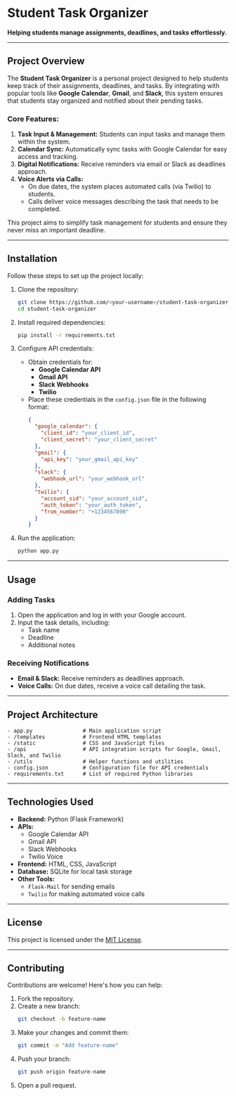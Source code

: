 # **Student Task Organizer**

**Helping students manage assignments, deadlines, and tasks effortlessly.**

---

## **Project Overview**

The **Student Task Organizer** is a personal project designed to help students keep track of their assignments, deadlines, and tasks. By integrating with popular tools like **Google Calendar**, **Gmail**, and **Slack**, this system ensures that students stay organized and notified about their pending tasks.

### **Core Features:**
1. **Task Input & Management:** Students can input tasks and manage them within the system.
2. **Calendar Sync:** Automatically sync tasks with Google Calendar for easy access and tracking.
3. **Digital Notifications:** Receive reminders via email or Slack as deadlines approach.
4. **Voice Alerts via Calls:** 
   - On due dates, the system places automated calls (via Twilio) to students.
   - Calls deliver voice messages describing the task that needs to be completed.

This project aims to simplify task management for students and ensure they never miss an important deadline.

---

## **Installation**

Follow these steps to set up the project locally:

1. Clone the repository:
   ```bash
   git clone https://github.com/<your-username>/student-task-organizer.git
   cd student-task-organizer
   ```

2. Install required dependencies:
   ```bash
   pip install -r requirements.txt
   ```

3. Configure API credentials:
   - Obtain credentials for:
     - **Google Calendar API**
     - **Gmail API**
     - **Slack Webhooks**
     - **Twilio**
   - Place these credentials in the `config.json` file in the following format:
     ```json
     {
       "google_calendar": {
         "client_id": "your_client_id",
         "client_secret": "your_client_secret"
       },
       "gmail": {
         "api_key": "your_gmail_api_key"
       },
       "slack": {
         "webhook_url": "your_webhook_url"
       },
       "twilio": {
         "account_sid": "your_account_sid",
         "auth_token": "your_auth_token",
         "from_number": "+1234567890"
       }
     }
     ```

4. Run the application:
   ```bash
   python app.py
   ```

---

## **Usage**

### **Adding Tasks**
1. Open the application and log in with your Google account.
2. Input the task details, including:
   - Task name
   - Deadline
   - Additional notes

### **Receiving Notifications**
- **Email & Slack:** Receive reminders as deadlines approach.
- **Voice Calls:** On due dates, receive a voice call detailing the task.

---

## **Project Architecture**

```plaintext
- app.py                # Main application script
- /templates            # Frontend HTML templates
- /static               # CSS and JavaScript files
- /api                  # API integration scripts for Google, Gmail, Slack, and Twilio
- /utils                # Helper functions and utilities
- config.json           # Configuration file for API credentials
- requirements.txt      # List of required Python libraries
```

---

## **Technologies Used**

- **Backend:** Python (Flask Framework)
- **APIs:** 
  - Google Calendar API
  - Gmail API
  - Slack Webhooks
  - Twilio Voice
- **Frontend:** HTML, CSS, JavaScript
- **Database:** SQLite for local task storage
- **Other Tools:** 
  - `Flask-Mail` for sending emails
  - `Twilio` for making automated voice calls

---

## **License**

This project is licensed under the [MIT License](LICENSE).

---

## **Contributing**

Contributions are welcome! Here's how you can help:
1. Fork the repository.
2. Create a new branch:
   ```bash
   git checkout -b feature-name
   ```
3. Make your changes and commit them:
   ```bash
   git commit -m "Add feature-name"
   ```
4. Push your branch:
   ```bash
   git push origin feature-name
   ```
5. Open a pull request.

